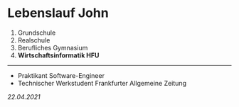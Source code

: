 # Lebenslauf John

1. Grundschule
3. Realschule
4. Berufliches Gymnasium
5. **Wirtschaftsinformatik HFU**

***

- Praktikant Software-Engineer
- Technischer Werkstudent Frankfurter Allgemeine Zeitung

_22.04.2021_
